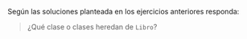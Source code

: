 Según las soluciones planteada en los ejercicios anteriores responda:

> ¿Qué clase o clases heredan de `Libro`?